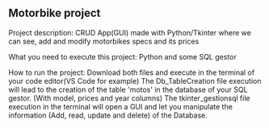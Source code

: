 Motorbike project
--------------------------------
Project description:
CRUD App(GUI) made with Python/Tkinter where we can see, add and modify motorbikes specs and its prices


What you need to execute this project:
Python and some SQL gestor

How to run the project:
Download both files and execute in the terminal of your code editor(VS Code for example)
The Db_TableCreation file execution will lead to the creation of the table 'motos' in the database of your SQL gestor. (With model, prices and year columns)
The tkinter_gestionsql file execution in the terminal will open a GUI and let you manipulate the information (Add, read, update and delete) of the Database.

